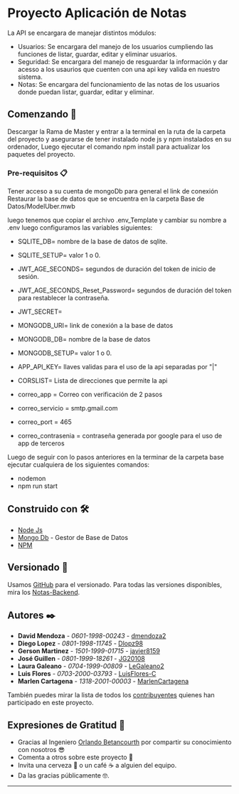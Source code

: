 # Proyecto Aplicación de Notas

La API se encargara de manejar distintos módulos: 
* Usuarios: Se encargara del manejo de los usuarios cumpliendo las funciones de listar, guardar, editar y eliminar usuarios.
* Seguridad: Se encargara del manejo de resguardar la información  y dar acesso a los usaurios que cuenten con una api key valida en nuestro sistema.
* Notas: Se encargara del funcionamiento de las notas de los usuarios donde puedan listar, guardar, editar y eliminar. 

## Comenzando 🚀

Descargar la Rama de Master y entrar a la terminal en la ruta de la carpeta del proyecto y asegurarse de tener instalado node js y npm instalados en su ordenador, Luego ejecutar el comando npm install para actualizar los paquetes del proyecto.


### Pre-requisitos 📋

Tener acceso a su cuenta de mongoDb para general el link de conexión
Restaurar la base de datos que se encuentra en la carpeta Base de Datos/ModelUber.mwb

luego tenemos que copiar el archivo .env_Template y cambiar su nombre a .env 
luego configuramos las variables siguientes:

* SQLITE_DB= nombre de la base de datos de sqlite.
* SQLITE_SETUP= valor 1 o 0.

* JWT_AGE_SECONDS= segundos de duración del token de inicio de sesión.
* JWT_AGE_SECONDS_Reset_Password=  segundos de duración del token para restablecer la contraseña.    
* JWT_SECRET=

* MONGODB_URI= link de conexión a la base de datos
* MONGODB_DB= nombre de la base de datos
* MONGODB_SETUP= valor 1 o 0.

* APP_API_KEY= llaves validas para el uso de la api separadas por "|"
* CORSLIST= Lista de direcciones que permite la api

* correo_app =  Correo con verificación de 2 pasos 
* correo_servicio = smtp.gmail.com
* correo_port = 465
* correo_contrasenia = contraseña generada por google para el uso de app de terceros


Luego de seguir con lo pasos anteriores en la terminar de la carpeta base ejecutar cualquiera de los siguientes comandos:

* nodemon 
* npm run start




## Construido con 🛠️

* [Node Js](https://nodejs.org/es/) 
* [Mongo Db](https://mongodb.github.io/node-mongodb-native/4.5/) - Gestor de Base de Datos
* [NPM](https://www.npmjs.com/)

## Versionado 📌

Usamos [GitHub](https://github.com/) para el versionado. Para todas las versiones disponibles, 
mira los [Notas-Backend](https://github.com/Luis-FloresC/notas_backend.git).

## Autores ✒️

* **David Mendoza** - *0601-1998-00243* - [dmendoza2](https://github.com/dmendoza2)
* **Diego Lopez** - *0801-1998-11745* - [Dlopz98](https://github.com/Dlopz98)
* **Gerson Martinez** - *1501-1999-01715* - [javier8159](https://github.com/javier8159)
* **José Guillen** - *0801-1999-18261* - [JG20108](https://github.com/JG20108)
* **Laura Galeano** - *0704-1999-00809* - [LeGaleano2](https://github.com/LeGaleano2)
* **Luis Flores** - *0703-2000-03793* - [LuisFlores-C](https://github.com/Luis-FloresC)
* **Marlen Cartagena** - *1318-2001-00003* - [MarlenCartagena](https://github.com/MarlenCartagena)



También puedes mirar la lista de todos los [contribuyentes](https://github.com/Luis-FloresC/notas_backend/graphs/contributors)
quienes han participado en este proyecto. 

## Expresiones de Gratitud 🎁

* Gracias al Ingeniero [Orlando Betancourth](https://github.com/obetancourth) por compartir su conocimiento con nosotros 😎
* Comenta a otros sobre este proyecto 📢
* Invita una cerveza 🍺 o un café ☕ a alguien del equipo. 
* Da las gracias públicamente 🤓.

---
